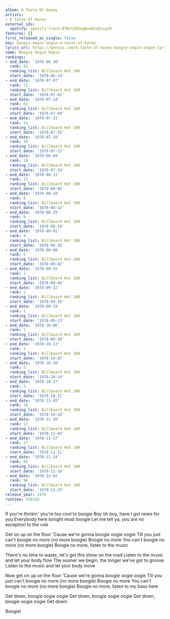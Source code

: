 ```yaml
---
album: A Taste Of Honey
artists:
- A Taste Of Honey
external_ids:
  spotify: spotify:track:07NrCEN3egNvw8td2LxqJO
features: []
first_released_as_single: false
key: boogie-oogie-oogie-a-taste-of-honey
lyrics_url: https://genius.com/A-taste-of-honey-boogie-oogie-oogie-lyrics
name: Boogie Oogie Oogie
rankings:
- end_date: '1978-06-30'
  rank: 82
  ranking_list: Billboard Hot 100
  start_date: '1978-06-24'
- end_date: '1978-07-07'
  rank: 72
  ranking_list: Billboard Hot 100
  start_date: '1978-07-01'
- end_date: '1978-07-14'
  rank: 62
  ranking_list: Billboard Hot 100
  start_date: '1978-07-08'
- end_date: '1978-07-21'
  rank: 52
  ranking_list: Billboard Hot 100
  start_date: '1978-07-15'
- end_date: '1978-07-28'
  rank: 36
  ranking_list: Billboard Hot 100
  start_date: '1978-07-22'
- end_date: '1978-08-04'
  rank: 28
  ranking_list: Billboard Hot 100
  start_date: '1978-07-29'
- end_date: '1978-08-11'
  rank: 17
  ranking_list: Billboard Hot 100
  start_date: '1978-08-05'
- end_date: '1978-08-18'
  rank: 6
  ranking_list: Billboard Hot 100
  start_date: '1978-08-12'
- end_date: '1978-08-25'
  rank: 6
  ranking_list: Billboard Hot 100
  start_date: '1978-08-19'
- end_date: '1978-09-01'
  rank: 4
  ranking_list: Billboard Hot 100
  start_date: '1978-08-26'
- end_date: '1978-09-08'
  rank: 3
  ranking_list: Billboard Hot 100
  start_date: '1978-09-02'
- end_date: '1978-09-15'
  rank: 1
  ranking_list: Billboard Hot 100
  start_date: '1978-09-09'
- end_date: '1978-09-22'
  rank: 1
  ranking_list: Billboard Hot 100
  start_date: '1978-09-16'
- end_date: '1978-09-29'
  rank: 1
  ranking_list: Billboard Hot 100
  start_date: '1978-09-23'
- end_date: '1978-10-06'
  rank: 2
  ranking_list: Billboard Hot 100
  start_date: '1978-09-30'
- end_date: '1978-10-13'
  rank: 2
  ranking_list: Billboard Hot 100
  start_date: '1978-10-07'
- end_date: '1978-10-20'
  rank: 3
  ranking_list: Billboard Hot 100
  start_date: '1978-10-14'
- end_date: '1978-10-27'
  rank: 3
  ranking_list: Billboard Hot 100
  start_date: '1978-10-21'
- end_date: '1978-11-03'
  rank: 10
  ranking_list: Billboard Hot 100
  start_date: '1978-10-28'
- end_date: '1978-11-10'
  rank: 17
  ranking_list: Billboard Hot 100
  start_date: '1978-11-04'
- end_date: '1978-11-17'
  rank: 27
  ranking_list: Billboard Hot 100
  start_date: '1978-11-11'
- end_date: '1978-11-24'
  rank: 60
  ranking_list: Billboard Hot 100
  start_date: '1978-11-18'
- end_date: '1978-12-01'
  rank: 96
  ranking_list: Billboard Hot 100
  start_date: '1978-11-25'
release_year: 1978
runtime: 338320
---
```

If you're thinkin' you're too cool to boogie
Boy oh boy, have I got news for you
Everybody here tonight must boogie
Let me tell ya, you are no exception to the rule

Get on up on the floor
'Cause we're gonna boogie oogie oogie
Till you just can't boogie no more (no more boogie)
Boogie no more
You can't boogie no more (no more boogie)
Boogie no more, listen to the music

There's no time to waste, let's get this show on the road
Listen to the music and let your body flow
The sooner we begin, the longer we've got to groove
Listen to the music and let your body move

Now get on up on the floor
'Cause we're gonna boogie oogie oogie
Till you just can't boogie no more (no more boogie)
Boogie no more
You can't boogie no more (no more boogie)
Boogie no more, listen to my bass here

Get down, boogie oogie oogie
Get down, boogie oogie oogie
Get down, boogie oogie oogie
Get down

Boogie!
